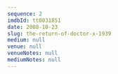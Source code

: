 ```yaml
---
sequence: 2
imdbId: tt0031851
date: 2008-10-23
slug: the-return-of-doctor-x-1939
medium: null
venue: null
venueNotes: null
mediumNotes: null
---
```


